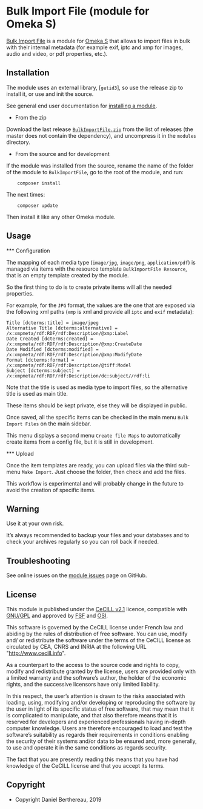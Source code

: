 Bulk Import File (module for Omeka S)
=====================================

[Bulk Import File] is a module for [Omeka S] that allows to import files in bulk
with their internal metadata (for example exif, iptc and xmp for images, audio
and video, or pdf properties, etc.).


Installation
------------

The module uses an external library, [`getid3`], so use the release zip to
install it, or use and init the source.

See general end user documentation for [installing a module].

* From the zip

Download the last release [`BulkImportFile.zip`] from the list of releases (the
master does not contain the dependency), and uncompress it in the `modules`
directory.

* From the source and for development

If the module was installed from the source, rename the name of the folder of
the module to `BulkImportFile`, go to the root of the module, and run:

```
    composer install
```

The next times:

```
    composer update
```

Then install it like any other Omeka module.


Usage
-----

*** Configuration

The mapping of each media type (`image/jpg`, `image/png`, `application/pdf`) is
managed via items with the resource template `BulkImportFile Resource`, that is
an empty template created by the module.

So the first thing to do is to create private items will all the needed
properties.

For example, for the `JPG` format, the values are the one that are exposed via
the following xml paths (`xmp` is xml and provide all `iptc` and `exif` metadata):

```
Title [dcterms:title] = image/jpeg
Alternative Title [dcterms:alternative] = /x:xmpmeta/rdf:RDF/rdf:Description/@xmp:Label
Date Created [dcterms:created] = /x:xmpmeta/rdf:RDF/rdf:Description/@xmp:CreateDate
Date Modified [dcterms:modified] = /x:xmpmeta/rdf:RDF/rdf:Description/@xmp:ModifyDate
Format [dcterms:format] = /x:xmpmeta/rdf:RDF/rdf:Description/@tiff:Model
Subject [dcterms:subject] = /x:xmpmeta/rdf:RDF/rdf:Description/dc:subject//rdf:li
```

Note that the title is used as media type to import files, so the alternative
title is used as main title.

These items should be kept private, else they will be displayed in public.

Once saved, all the specific items can be checked in the main menu `Bulk Import Files`
on the main sidebar.

This menu displays a second menu `Create file Maps` to automatically create
items from a config file, but it is still in development.

*** Upload

Once the item templates are ready, you can upload files via the third sub-menu
`Make Import`. Just choose the folder, then check and add the files.

This workflow is experimental and will probably change in the future to avoid
the creation of specific items.


Warning
-------

Use it at your own risk.

It’s always recommended to backup your files and your databases and to check
your archives regularly so you can roll back if needed.


Troubleshooting
---------------

See online issues on the [module issues] page on GitHub.


License
-------

This module is published under the [CeCILL v2.1] licence, compatible with
[GNU/GPL] and approved by [FSF] and [OSI].

This software is governed by the CeCILL license under French law and abiding by
the rules of distribution of free software. You can use, modify and/ or
redistribute the software under the terms of the CeCILL license as circulated by
CEA, CNRS and INRIA at the following URL "http://www.cecill.info".

As a counterpart to the access to the source code and rights to copy, modify and
redistribute granted by the license, users are provided only with a limited
warranty and the software’s author, the holder of the economic rights, and the
successive licensors have only limited liability.

In this respect, the user’s attention is drawn to the risks associated with
loading, using, modifying and/or developing or reproducing the software by the
user in light of its specific status of free software, that may mean that it is
complicated to manipulate, and that also therefore means that it is reserved for
developers and experienced professionals having in-depth computer knowledge.
Users are therefore encouraged to load and test the software’s suitability as
regards their requirements in conditions enabling the security of their systems
and/or data to be ensured and, more generally, to use and operate it in the same
conditions as regards security.

The fact that you are presently reading this means that you have had knowledge
of the CeCILL license and that you accept its terms.


Copyright
---------

* Copyright Daniel Berthereau, 2019


[Bulk Import File]: https://github.com/Daniel-KM/Omeka-S-module-BulkImportFile
[Omeka S]: https://omeka.org/s
[`BulkImportFile.zip`]: https://github.com/Daniel-KM/Omeka-S-module-BulkImportFile/releases
[installing a module]: http://dev.omeka.org/docs/s/user-manual/modules/#installing-modules
[module issues]: https://github.com/Daniel-KM/Omeka-S-module-BulkImportFile/issues
[CeCILL v2.1]: https://www.cecill.info/licences/Licence_CeCILL_V2.1-en.html
[GNU/GPL]: https://www.gnu.org/licenses/gpl-3.0.html
[FSF]: https://www.fsf.org
[OSI]: http://opensource.org
[Daniel-KM]: https://github.com/Daniel-KM "Daniel Berthereau"
